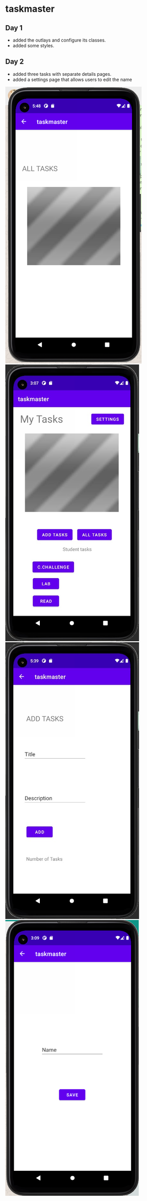 # taskmaster


## Day 1 

* added the outlays and configure its classes.
* added some styles.



## Day 2 

* added three tasks with separate details pages. 
* added a settings page that allows users to edit the name



![image description](screenshots/all.PNG)
![image description](screenshots/newmain.jpeg)
![image description](screenshots/add.jpeg)
![image description](screenshots/settings.PNG)
